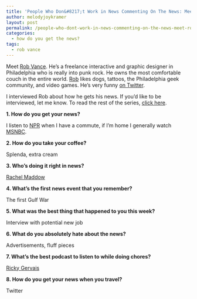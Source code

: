 ```yaml
---
title: 'People Who Don&#8217;t Work in News Commenting On The News: Meet Rob'
author: melodyjoykramer
layout: post
permalink: /people-who-dont-work-in-news-commenting-on-the-news-meet-rob/
categories:
  - how do you get the news?
tags:
  - rob vance
---
```

Meet [Rob Vance][1]. He&#8217;s a freelance interactive and graphic designer in Philadelphia who is really into punk rock. He owns the most comfortable couch in the entire world. [Rob][2] likes dogs, tattoos, the Philadelphia geek community, and video games. He&#8217;s very funny [on Twitter][2].

I interviewed Rob about how he gets his news. If you&#8217;d like to be interviewed, let me know. To read the rest of the series, [click here][3].

**1. How do you get your news?**

I listen to [NPR][4] when I have a commute, if I&#8217;m home I generally watch [MSNBC][5].

**2. How do you take your coffee?**

Splenda, extra cream

**3. Who&#8217;s doing it right in news?**

[ Rachel Maddow][6]

**4. What&#8217;s the first news event that you remember?**

The first Gulf War

**5. What was the best thing that happened to you this week?**

Interview with potential new job

**6. What do you absolutely hate about the news?**

Advertisements, fluff pieces

**7. What&#8217;s the best podcast to listen to while doing chores?**

[Ricky Gervais][7]

**8. How do you get your news when you travel?**

Twitter

 [1]: http://industrialethic.com/
 [2]: https://twitter.com/robisevil
 [3]: http://www.melodyjk.com/category/how-do-you-get-the-news/
 [4]: http://www.npr.org/
 [5]: http://www.msnbc.com/
 [6]: http://www.rachelmaddow.com/
 [7]: http://www.rickygervais.com/podcast.php